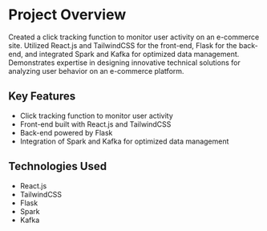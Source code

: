 # Project Overview

Created a click tracking function to monitor user activity on an e-commerce site. Utilized React.js and TailwindCSS for the front-end, Flask for the back-end, and integrated Spark and Kafka for optimized data management. Demonstrates expertise in designing innovative technical solutions for analyzing user behavior on an e-commerce platform.

## Key Features

- Click tracking function to monitor user activity
- Front-end built with React.js and TailwindCSS
- Back-end powered by Flask
- Integration of Spark and Kafka for optimized data management

## Technologies Used

- React.js
- TailwindCSS
- Flask
- Spark
- Kafka
